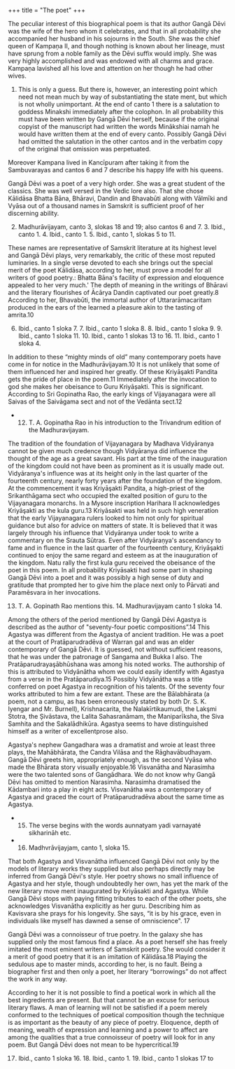 +++
title = "The poet"
+++

The peculiar interest of this biographical poem is that its author Gangā Dēvi was the wife of the hero whom it celebrates, and that in all probability she accompanied her husband in his sojourns in the South. She was the chief queen of Kampaņa II, and though nothing is known about her lineage, must have sprung from a noble family as the Dēvi suffix would imply. She was very highly accomplished and was endowed with all charms and grace. Kampaņa lavished all his love and attention on her though he had other wives.

1. This is only a guess. But there is, however, an interesting point which need not mean much by way of substantiating the state ment, but which is not wholly unimportant. At the end of canto 1 there is a salutation to goddess Minakshi immediately after the colophon. In all probability this must have been written by Gangā Dēvi herself, because if the original copyist of the manuscript had written the words Minākshiai namah he would have written them at the end of every canto. Possibly Gangā Dēvi had omitted the salutation in the other cantos and in the verbatim copy of the original that omission was perpetuated.

Moreover Kampana lived in Kancīpuram after taking it from the Sambuvarayas and cantos 6 and 7 describe his happy life with his queens.


Gangā Dēvi was a poet of a very high order. She was a great student of the classics. She was well versed in the Vedic lore also. That she chose Kālidāsa Bhatta Bāna, Bhāravi, Dandin and Bhavabūti along with Vālmīki and Vyāsa out of a thousand names in Samskrit is sufficient proof of her discerning ability.

2. Madhurāvijayam, canto 3, slokas 18 and 19; also cantos 6 and 7. 3. Ibid., canto 1. 4. Ibid., canto 1. 5. Ibid., canto 1, slokas 5 to 11.

These names are representative of Samskrit literature at its highest level and Gangā Dēvi plays, very remarkably, the critic of these most reputed luminaries. In a single verse devoted to each she brings out the special merit of the poet Kālidāsa, according to her, must prove a model for all writers of good poetry.: Bhatta Bāna's facility of expression and eloquence appealed to her very much.' The depth of meaning in the writings of Bhāravi and the literary flourishes of Ācārya Dandin captivated our poet greatly.8 According to her, Bhavabūti, the immortal author of Uttararāmacaritam produced in the ears of the learned a pleasure akin to the tasting of amrita.10

6. Ibid., canto 1 sloka 7. 7. Ibid., canto 1 sloka 8. 8. Ibid., canto 1 sloka 9. 9. Ibid., canto 1 sloka 11. 10. Ibid., canto 1 slokas 13 to 16. 11. Ibid., canto 1 sloka 4.


In addition to these “mighty minds of old” many contemporary poets have come in for notice in the Madhurāvijayam.10 It is not unlikely that some of them influenced her and inspired her greatly. Of these Kriyāşakti Pandita gets the pride of place in the poem.11 Immediately after the invocation to god she makes her obeisance to Guru Kriyāșakti. This is significant. According to Sri Gopinatha Rao, the early kings of Vijayanagara were all Saivas of the Saivāgama sect and not of the Vedānta sect.12

- 12. T. A. Gopinatha Rao in his introduction to the Trivandrum edition of the Madhuravijayam.

The tradition of the foundation of Vijayanagara by Madhava Vidyāranya cannot be given much credence though Vidyāranya did influence the thought of the age as a great savant. His part at the time of the inauguration of the kingdom could not
have been as prominent as it is usually made out. Vidyāranya's influence was at its height only in the last quarter of the fourteenth century, nearly forty years after the foundation of the kingdom. At the commencement it was Kriyāşakti Pandita, a high-priest of the Srikanthāgama sect who occupied the exalted position of guru to the Vijayanagara monarchs. In a Mysore inscription Harihara II acknowledges Kriyāşakti as the kula guru.13 Kriyāsakti was held in such high veneration that the early Vijayanagara rulers looked to him not only for spiritual guidance but also for advice on matters of state. It is believed that it was largely through his influence that Vidyāranya under took to write a commentary on the Srauta Sūtras. Even after Vidyāraṇya's ascendancy to fame and in fluence in the last quarter of the fourteenth century, Kriyāşakti continued to enjoy the same regard and esteem as at the inauguration of the kingdom. Natu rally the first kula guru received the obeisance of the poet in this poem. In all probability Kriyāsakti had some part in shaping Gangā Dēvi into a poet and it was possibly a high sense of duty and gratitude that prompted her to give him the place next only to Pārvati and Paramēsvara in her invocations.

13. T. A. Gopinath Rao mentions this. 14. Madhuravijayam canto 1 sloka 14.


Among the others of the period mentioned by Gangā Dēvi Agastya is described as the author of "seventy-four poetic compositions”.14 This Agastya was different from the Agastya of ancient tradition. He was a poet at the court of Pratāparudradēva of Warran gal and was an elder contemporary of Gangā Dēvi. It is guessed, not without sufficient reasons, that he was under the patronage of Sangama and Bukka I also. The Pratāparudrayaşābhūshana was among his noted works. The authorship of this is attributed to Vidyānātha whom we could easily identify with Agastya from a verse in the Pratāparudiya.15 Possibly Vidyānātha was a title conferred on poet Agastya in recognition of his talents. Of the seventy four works attributed to him a few are extant. These are the Bālabhārata (a poem, not a campu, as has been erroneously stated by both Dr. S. K. Iyengar and Mr. Burnell), Krishnacarita, the Nalakīrtikaumudi, the Lakşmi Stotra, the Șivāstava, the Lalita Sahasranāmam, the Maniparīksha, the Siva Samhita and the Sakalādhikūra. Agastya seems to have distinguished himself as a writer of excellentprose also.

Agastya's nephew Gangadhara was a dramatist and wroie at least three plays, the Mahābhārata, the Candra Vilāsa and the Rāghavābudhayam. Gangā Dēvi greets him, appropriately enough, as the second Vyāsa who made the Bhārata story visually enjoyable.16 Visvanātha and Narasimha were the two talented sons of Gangādhara. We do not know why Gangā Dēvi has omitted to mention Narasimha. Narasimha dramatised the Kādambari into a play in eight acts. Visvanātha was a contemporary of Agastya and graced the court of Pratāparudradēva about the same time as Agastya.

- 15. The verse begins with the words aunnatyam yadi varnayaté sikharināh etc.
- 16. Madhvrāvijayjam, canto 1, sloka 15.

That both Agastya and Visvanātha influenced Gangā Dēvi not only by the models of literary works they supplied but also perhaps directly may be inferred from Gangā Dēvi's style. Her poetry shows no small influence of Agastya and her style, though undoubtedly her own, has yet the mark of the new literary move ment inaugurated by Kriyāsakti and Agastya. While Gangā Dēvi stops with paying fitting tributes to each of the other poets, she acknowledges Visvanātha explicitly as her guru. Describing him as Kavisvara she prays for his longevity. She says, “it is by his grace, even in individuals like myself has dawned a sense of omniscience". 17

Gangā Dēvi was a connoisseur of true poetry. In the galaxy she has supplied only the most famous find a place. As a poet herself she has freely imitated the most eminent writers of Samskrit poetry. She would consider it a merit of good poetry that it is an imitation of Kālidāsa.18 Playing the sedulous ape to master minds, according to her, is no fault. Being a biographer first and then only a poet, her literary “borrowings” do not affect the work in any way.

According to her it is not possible to find a poetical work in which all the best ingredients are present. But that cannot be an excuse for serious literary flaws. A man of learning will not be satisfied if a poem merely conformed to the techniques of poetical composition though the technique is as important as the beauty of any piece of poetry. Eloquence, depth of meaning, wealth of expression and learning and a power to affect are among the qualities that a true connoisseur of poetry will look for in any poem. But Gangā Dēvi does not mean to be hypercritical.19

17. Ibid., canto 1 sloka 16. 18. Ibid., canto 1. 19. Ibid., canto 1 slokas 17 to

